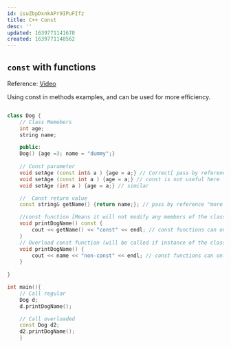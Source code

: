 ```yaml
---
id: isuZbpDxnkAPr9IPuFIfz
title: C++ Const
desc: ''
updated: 1639771141678
created: 1639771140562
---
```


## `const` with functions

Reference: [Video](https://www.youtube.com/watch?v=RC7uE_wl1Uc&ab_channel=BoQian)

Using const in methods examples, and can be used for more efficiency.

```cpp

class Dog {
    // Class Memebers
    int age;
    string name;

    public:
    Dog() {age =3; name = "dummy";}
    
    // Const parameter
    void setAge (const int& a ) {age = a;} // Correct[ pass by reference and can't be changed]
    void setAge (const int a ) {age = a;} // const is not useful here
    void setAge (int a ) {age = a;} // similar

    //  Const return value
    const string& getName() {return name;}; // pass by reference "more efficient"

    //const function [Means it will not modify any members of the class]
    void printDogName() const {
        cout << getName() << "const" << endl; // const functions can only called const functions
    }
    // Overload const function (will be called if instance of the class is const)
    void printDogName() {
        cout << name << "non-const" << endl; // const functions can only called const functions
    } 
     
}

int main(){
    // Call regular
    Dog d;
    d.printDogName();

    // Call overloaded 
    const Dog d2;
    d2.printDogName();
    }


```



